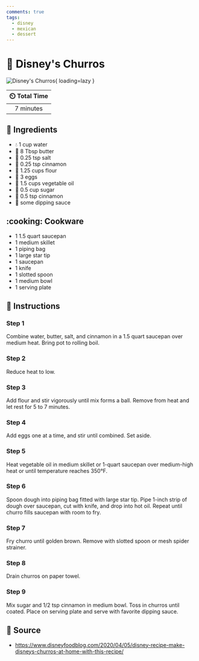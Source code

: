 ```yaml
---
comments: true
tags:
  - disney
  - mexican
  - dessert
---
```

# :pretzel: Disney's Churros

![Disney's Churros](../assets/images/disney's-churros.jpg){ loading=lazy }

| :timer_clock: Total Time |
|:-----------------------: |
| 7 minutes |

## :salt: Ingredients

- :droplet: 1 cup water
- :butter: 8 Tbsp butter
- :salt: 0.25 tsp salt
- :custard: 0.25 tsp cinnamon
- :ear_of_rice: 1.25 cups flour
- :egg: 3 eggs
- :carrot: 1.5 cups vegetable oil
- :candy: 0.5 cup sugar
- :custard: 0.5 tsp cinnamon
- :chocolate_bar: some dipping sauce

## :cooking: Cookware

- 1 1.5 quart saucepan
- 1 medium skillet
- 1 piping bag
- 1 large star tip
- 1 saucepan
- 1 knife
- 1 slotted spoon
- 1 medium bowl
- 1 serving plate

## :pencil: Instructions

### Step 1

Combine water, butter, salt, and cinnamon in a 1.5 quart saucepan over medium heat. Bring pot to rolling boil.

### Step 2

Reduce heat to low.

### Step 3

Add flour and stir vigorously until mix forms a ball. Remove from heat and let rest for 5 to 7 minutes.

### Step 4

Add eggs one at a time, and stir until combined. Set aside.

### Step 5

Heat vegetable oil in medium skillet or 1-quart saucepan over medium-high heat or until temperature reaches 350°F.

### Step 6

Spoon dough into piping bag fitted with large star tip. Pipe 1-inch strip of dough over saucepan, cut with knife, and
drop into hot oil. Repeat until churro fills saucepan with room to fry.

### Step 7

Fry churro until golden brown. Remove with slotted spoon or mesh spider strainer.

### Step 8

Drain churros on paper towel.

### Step 9

Mix sugar and 1/2 tsp cinnamon in medium bowl. Toss in churros until coated. Place on serving plate and serve with
favorite dipping sauce.

## :link: Source

- <https://www.disneyfoodblog.com/2020/04/05/disney-recipe-make-disneys-churros-at-home-with-this-recipe/>
